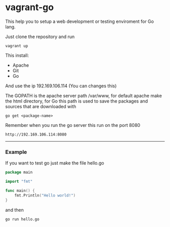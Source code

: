 # vagrant-go
This help you to setup a web development or testing enviroment for Go lang.

Just clone the repository and run
```ssh
vagrant up
```
This install:
- Apache
- Git
- Go

And use the ip 192.169.106.114 (You can changes this)

The GOPATH is the apache server path /var/www, for default apache make the html directory,
for Go this path is used to save the packages and sources that are downloaded with
```ssh
go get <package-name>
```

Remember when you run the go server this run on the port 8080
```ssh
http://192.169.106.114:8080
```
---
### Example

If you want to test go just make the file hello.go
```go
package main

import "fmt"

func main() {
    fmt.Println("Hello world!")
}
```
and then
```ssh
go run hello.go
```
